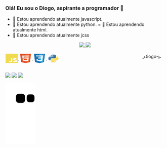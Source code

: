 ### Olá! Eu sou o Diogo, aspirante a programador  👋



- 🌱 Estou aprendendo atualmente javascript.
- 🌱 Estou aprendendo atualmente python.
= 🌱 Estou aprendendo atualmente html.
- 🌱 Estou aprendendo atualmente jcss

<div align="center">
  <a href="https://github.com/diogoodev">
  <img height="170em" src="https://github-readme-stats.vercel.app/api?username=diogoodev&show_icons=true&theme=dark&include_all_commits=true&count_private=true"/>
  <img height="170em" src="https://github-readme-stats.vercel.app/api/top-langs/?username=diogoodev&layout=compact&langs_count=7&theme=dark"/>
</div>
<div style="display: inline_block"><br>
  <img align="center" alt="Diogo-Js" height="30" width="40" src="https://raw.githubusercontent.com/devicons/devicon/master/icons/javascript/javascript-plain.svg">
  <img align="center" alt="Diogo-HTML" height="30" width="40" src="https://raw.githubusercontent.com/devicons/devicon/master/icons/html5/html5-original.svg">
  <img align="center" alt="Diogo-CSS" height="30" width="40" src="https://raw.githubusercontent.com/devicons/devicon/master/icons/css3/css3-original.svg">
  <img align="center" alt="Diogo-Python" height="30" width="40" src="https://raw.githubusercontent.com/devicons/devicon/master/icons/python/python-original.svg">
<img align="right" alt="Diogo-pic" height="150" style="border-radius:50px;"src="https://cdn.discordapp.com/attachments/901626898579337286/1003400809905668197/download20220700172928.png">
</div>
  
  ##
  
  <div> 
  <a href = "mailto:diogoodev@gmail.com"><img src="https://img.shields.io/badge/-Gmail-%23333?style=for-the-badge&logo=gmail&logoColor=white" target="_blank"></a>
  <a href="https://www.linkedin.com/in/diogomouraa/" target="_blank"><img src="https://img.shields.io/badge/-LinkedIn-%230077B5?style=for-the-badge&logo=linkedin&logoColor=white" target="_blank"></a> 
  <a href="https://twitter.com/diogoodev" target="_blank"><img src="https://img.shields.io/badge/Twitter-1DA1F2?style=for-the-badge&logo=twitter&logoColor=white"" target="_blank"></a> 
 
  ![Snake animation](https://github.com/rafaballerini/rafaballerini/blob/output/github-contribution-grid-snake.svg)
 
</div>
